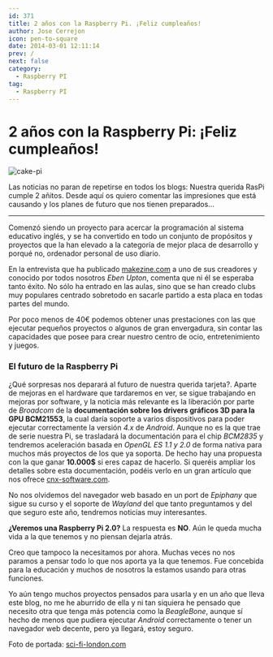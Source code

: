```yaml
---
id: 371
title: 2 años con la Raspberry Pi. ¡Feliz cumpleaños!
author: Jose Cerrejon
icon: pen-to-square
date: 2014-03-01 12:11:14
prev: /
next: false
category:
  - Raspberry PI
tag:
  - Raspberry PI
---
```


# 2 años con la Raspberry Pi: ¡Feliz cumpleaños!

![cake-pi](/images/cake-pi.jpg)

Las noticias no paran de repetirse en todos los blogs: Nuestra querida RasPi cumple 2 añitos. Desde aquí os quiero comentar las impresiones que está causando y los planes de futuro que nos tienen preparados…

- - -
Comenzó siendo un proyecto para acercar la programación al sistema educativo inglés, y se ha convertido en todo un conjunto de propósitos y proyectos que la han elevado a la categoría de mejor placa de desarrollo y porqué no, ordenador personal de uso diario.

En la entrevista que ha publicado [makezine.com](http://makezine.com/magazine/10-questions-for-raspberry-pis-eben-upton/) a uno de sus creadores y conocido por todos nosotros *Eben Upton*, comenta que ni él se esperaba tanto éxito. No sólo ha entrado en las aulas, sino que se han creado clubs muy populares centrado sobretodo en sacarle partido a esta placa en todas partes del mundo.

Por poco menos de 40€ podemos obtener unas prestaciones con las que ejecutar pequeños proyectos o algunos de gran envergadura, sin contar las capacidades que posee para crear nuestro centro de ocio, entretenimiento y juegos.

###  El futuro de la Raspberry Pi

¿Qué sorpresas nos deparará al futuro de nuestra querida tarjeta?. Aparte de mejoras en el hardware que tardaremos en ver, se sigue trabajando en mejoras por software, y la noticia más relevante es la liberación por parte de *Broadcom* de la **documentación sobre los drivers gráficos 3D para la GPU BCM21553**, la cual daría soporte a varios dispositivos para poder ejecutar correctamente la versión *4.x* de *Android*. Aunque no es la que trae de serie nuestra Pi, se trasladará la documentación para el chip *BCM2835* y tendremos aceleración basada en *OpenGL ES 1.1 y 2.0* de forma nativa para muchos más proyectos de los que ya soporta. De hecho hay una propuesta con la que ganar **10.000$** si eres capaz de hacerlo. Si queréis ampliar los detalles sobre esta documentación, podéis verlo en un gran artículo que nos ofrece [cnx-software.com](http://www.cnx-software.com/2014/03/01/raspberry-pi-gets-open-source-3d-graphics-drivers-and-documentation/).

No nos olvidemos del navegador web basado en un port de *Epiphany* que sigue su curso y el soporte de *Wayland* del que tanto preguntamos y del que seguro este año, tendremos noticias muy interesantes.

**¿Veremos una Raspberry Pi 2.0?** La respuesta es **NO**. Aún le queda mucha vida a la que tenemos y no piensan dejarla atrás.

Creo que tampoco la necesitamos por ahora. Muchas veces no nos paramos a pensar todo lo que nos aporta ya la que tenemos. Fue concebida para la educación y muchos de nosotros la estamos usando para otras funciones.

Yo aún tengo muchos proyectos pensados para usarla y en un año que lleva este blog, no me he aburrido de ella y ni tan siquiera he pensado que necesito otra que tenga más potencia como la *BeagleBone*, aunque sí hecho de menos que pudiera ejecutar *Android* correctamente o tener un navegador web decente, pero ya llegará, estoy seguro.

Foto de portada: [sci-fi-london.com](http://www.sci-fi-london.com/news/games/2012/05/eben-upton-talks-raspberry-pi-sfls-horizons-event)